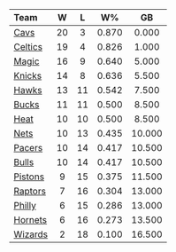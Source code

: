 | Team                            |  W  |  L  |  W%   |   GB   |
|:--------------------------------|:---:|:---:|:-----:|:------:|
| [Cavs](/r/clevelandcavs)        | 20  |  3  | 0.870 | 0.000  |
| [Celtics](/r/bostonceltics)     | 19  |  4  | 0.826 | 1.000  |
| [Magic](/r/OrlandoMagic)        | 16  |  9  | 0.640 | 5.000  |
| [Knicks](/r/NYKnicks)           | 14  |  8  | 0.636 | 5.500  |
| [Hawks](/r/AtlantaHawks)        | 13  | 11  | 0.542 | 7.500  |
| [Bucks](/r/MkeBucks)            | 11  | 11  | 0.500 | 8.500  |
| [Heat](/r/heat)                 | 10  | 10  | 0.500 | 8.500  |
| [Nets](/r/GoNets)               | 10  | 13  | 0.435 | 10.000 |
| [Pacers](/r/pacers)             | 10  | 14  | 0.417 | 10.500 |
| [Bulls](/r/chicagobulls)        | 10  | 14  | 0.417 | 10.500 |
| [Pistons](/r/DetroitPistons)    |  9  | 15  | 0.375 | 11.500 |
| [Raptors](/r/torontoraptors)    |  7  | 16  | 0.304 | 13.000 |
| [Philly](/r/sixers)             |  6  | 15  | 0.286 | 13.000 |
| [Hornets](/r/CharlotteHornets)  |  6  | 16  | 0.273 | 13.500 |
| [Wizards](/r/washingtonwizards) |  2  | 18  | 0.100 | 16.500 |
